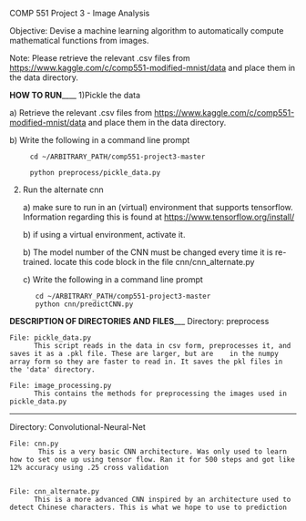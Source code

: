 COMP 551 Project 3 - Image Analysis

Objective: Devise a machine learning algorithm to automatically compute mathematical functions from images.

Note: Please retrieve the relevant .csv files from https://www.kaggle.com/c/comp551-modified-mnist/data and place them in the data directory.



________________________HOW TO RUN____________________________
1)Pickle the data

   a) Retrieve the relevant .csv files from https://www.kaggle.com/c/comp551-modified-mnist/data and place them in the data directory.
   
   b) Write the following in a command line prompt 
   
         cd ~/ARBITRARY_PATH/comp551-project3-master
         
         python preprocess/pickle_data.py
   
   
2) Run the alternate cnn
   
   a) make sure to run in an (virtual) environment that supports tensorflow. Information regarding this is found at https://www.tensorflow.org/install/
   
   b) if using a virtual environment, activate it. 
   
   b) The model number of the CNN must be changed every time it is re-trained. locate this code block in the file cnn/cnn_alternate.py
   
   c) Write the following in a command line prompt 
          
          cd ~/ARBITRARY_PATH/comp551-project3-master
          python cnn/predictCNN.py



____________DESCRIPTION OF DIRECTORIES AND FILES_______________
Directory: preprocess

    File: pickle_data.py
          This script reads in the data in csv form, preprocesses it, and saves it as a .pkl file. These are larger, but are    in the numpy array form so they are faster to read in. It saves the pkl files in the 'data' directory.
          
    File: image_processing.py
          This contains the methods for preprocessing the images used in pickle_data.py
 
_______________________________________________________________
Directory: Convolutional-Neural-Net
    
    File: cnn.py
           This is a very basic CNN architecture. Was only used to learn how to set one up using tensor flow. Ran it for 500 steps and got like 12% accuracy using .25 cross validation
           
          
    File: cnn_alternate.py
          This is a more advanced CNN inspired by an architecture used to detect Chinese characters. This is what we hope to use to prediction     
